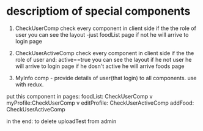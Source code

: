 # descriptiom of special components

1. CheckUserComp
    check every component in client side 
    if the the role of user you can see the layout -just foodList page
    if not he will arrive to login page

  


2. CheckUserActiveComp
    check every component in client side 
    if the the role of user and: active==true
     you can see the layout 
    if he not user he will arrive to login page
    if he dosn't active he will arrive foods page


3.   MyInfo comp - provide details of user(that login) to all components.
    use with redux.


  put this component in pages:
  foodList: CheckUserComp   v
  myProfile:CheckUserComp   v
  editProfile: CheckUserActiveComp
  addFood: CheckUserActiveComp





  in the end:
  to delete uploadTest from admin
